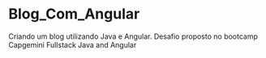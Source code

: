 # Blog_Com_Angular
Criando um blog utilizando Java e Angular. Desafio proposto no bootcamp Capgemini Fullstack Java and Angular
